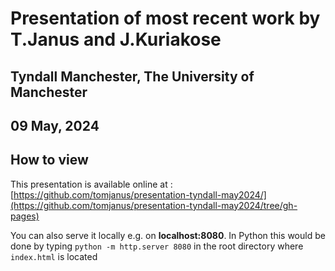 # Presentation of most recent work by T.Janus and J.Kuriakose
## Tyndall Manchester, The University of Manchester
## 09 May, 2024 

## How to view

This presentation is available online at : [https://github.com/tomjanus/presentation-tyndall-may2024/](https://github.com/tomjanus/presentation-tyndall-may2024/tree/gh-pages)

You can also serve it locally e.g. on **localhost:8080**. In Python this would be done by typing
`
python -m http.server 8080
`
in the root directory where `index.html` is located
